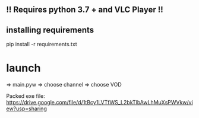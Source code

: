 ## !! Requires python 3.7 + and VLC Player !!

## installing requirements
pip install -r requirements.txt


# launch
=> main.pyw
  => choose channel
  => choose VOD

Packed exe file: https://drive.google.com/file/d/1tBcy1LVTfWS_L2bkTlbAwLhMuXsPWVkw/view?usp=sharing
